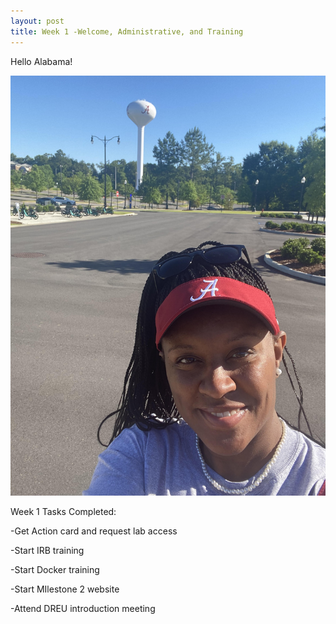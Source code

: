 ```yaml
---
layout: post
title: Week 1 -Welcome, Administrative, and Training
---
```


Hello Alabama!

![ua5](/images/ua5.jpg)

Week 1 Tasks Completed:

-Get Action card and request lab access	

-Start IRB training

-Start Docker training

-Start MIlestone 2 website

-Attend DREU introduction meeting
